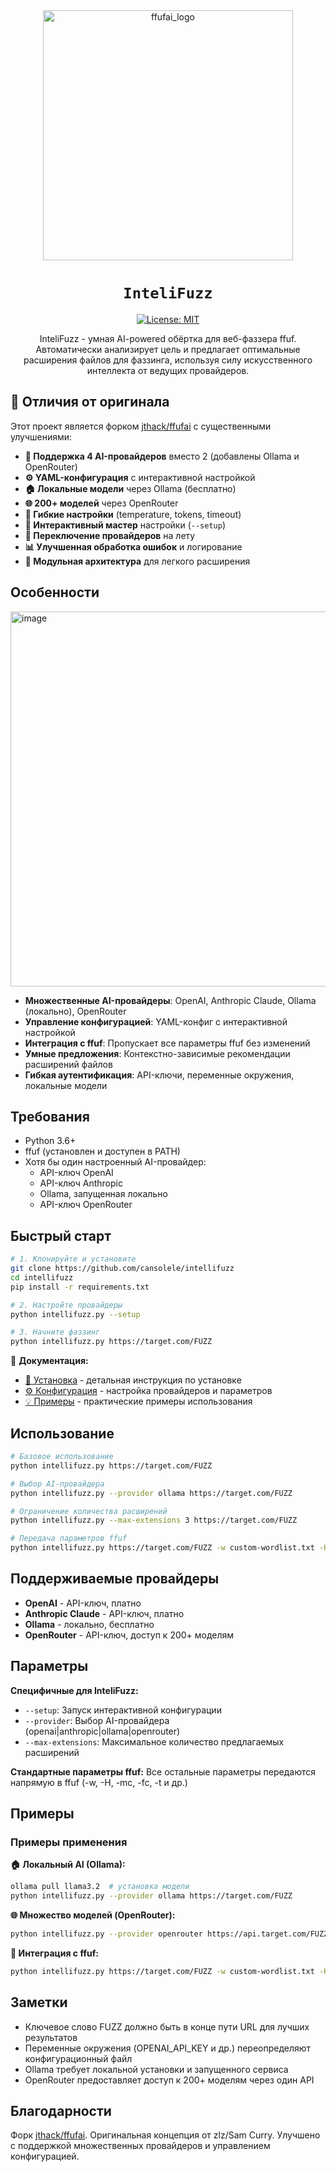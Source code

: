 <div align="center">

<img src="https://github.com/user-attachments/assets/1f9ce2d7-8f9d-4746-bad4-acfccad74900" alt="ffufai_logo" width="400">

# `InteliFuzz`

[![License: MIT](https://img.shields.io/badge/License-MIT-green.svg)](https://opensource.org/licenses/MIT)

<p class="align center">

InteliFuzz - умная AI-powered обёртка для веб-фаззера ffuf. Автоматически анализирует цель и предлагает оптимальные расширения файлов для фаззинга, используя силу искусственного интеллекта от ведущих провайдеров.

</p>

</div>

## 🚀 Отличия от оригинала

Этот проект является форком [jthack/ffufai](https://github.com/jthack/ffufai) с существенными улучшениями:

- **🎯 Поддержка 4 AI-провайдеров** вместо 2 (добавлены Ollama и OpenRouter)
- **⚙️ YAML-конфигурация** с интерактивной настройкой
- **🏠 Локальные модели** через Ollama (бесплатно)
- **🌐 200+ моделей** через OpenRouter
- **🔧 Гибкие настройки** (temperature, tokens, timeout)
- **📝 Интерактивный мастер** настройки (`--setup`)
- **🔄 Переключение провайдеров** на лету
- **📊 Улучшенная обработка ошибок** и логирование
- **🧩 Модульная архитектура** для легкого расширения

## Особенности

<img width="600" alt="image" src="https://github.com/user-attachments/assets/0384d4f0-3a07-48d9-9805-ea1e76b6b693">

- **Множественные AI-провайдеры**: OpenAI, Anthropic Claude, Ollama (локально), OpenRouter
- **Управление конфигурацией**: YAML-конфиг с интерактивной настройкой
- **Интеграция с ffuf**: Пропускает все параметры ffuf без изменений
- **Умные предложения**: Контекстно-зависимые рекомендации расширений файлов
- **Гибкая аутентификация**: API-ключи, переменные окружения, локальные модели

## Требования

- Python 3.6+
- ffuf (установлен и доступен в PATH)
- Хотя бы один настроенный AI-провайдер:
  - API-ключ OpenAI
  - API-ключ Anthropic
  - Ollama, запущенная локально
  - API-ключ OpenRouter

## Быстрый старт

```bash
# 1. Клонируйте и установите
git clone https://github.com/cansolele/intellifuzz
cd intellifuzz
pip install -r requirements.txt

# 2. Настройте провайдеры
python intellifuzz.py --setup

# 3. Начните фаззинг
python intellifuzz.py https://target.com/FUZZ
```

📖 **Документация:**
- [🔧 Установка](docs/INSTALL.md) - детальная инструкция по установке
- [⚙️ Конфигурация](docs/CONFIG.md) - настройка провайдеров и параметров  
- [💡 Примеры](docs/EXAMPLES.md) - практические примеры использования

## Использование

```bash
# Базовое использование
python intellifuzz.py https://target.com/FUZZ

# Выбор AI-провайдера
python intellifuzz.py --provider ollama https://target.com/FUZZ

# Ограничение количества расширений
python intellifuzz.py --max-extensions 3 https://target.com/FUZZ

# Передача параметров ffuf
python intellifuzz.py https://target.com/FUZZ -w custom-wordlist.txt -H "Authorization: Bearer token"
```

## Поддерживаемые провайдеры

- **OpenAI** - API-ключ, платно
- **Anthropic Claude** - API-ключ, платно  
- **Ollama** - локально, бесплатно
- **OpenRouter** - API-ключ, доступ к 200+ моделям

## Параметры

**Специфичные для InteliFuzz:**
- `--setup`: Запуск интерактивной конфигурации
- `--provider`: Выбор AI-провайдера (openai|anthropic|ollama|openrouter)
- `--max-extensions`: Максимальное количество предлагаемых расширений

**Стандартные параметры ffuf:**
Все остальные параметры передаются напрямую в ffuf (-w, -H, -mc, -fc, -t и др.)

## Примеры

### Примеры применения

**🏠 Локальный AI (Ollama):**
```bash
ollama pull llama3.2  # установка модели
python intellifuzz.py --provider ollama https://target.com/FUZZ
```

**🌐 Множество моделей (OpenRouter):**
```bash
python intellifuzz.py --provider openrouter https://api.target.com/FUZZ
```

**🔧 Интеграция с ffuf:**
```bash
python intellifuzz.py https://target.com/FUZZ -w custom-wordlist.txt -H "Authorization: Bearer token" -mc 200,301,302
```

## Заметки

- Ключевое слово FUZZ должно быть в конце пути URL для лучших результатов
- Переменные окружения (OPENAI_API_KEY и др.) переопределяют конфигурационный файл
- Ollama требует локальной установки и запущенного сервиса
- OpenRouter предоставляет доступ к 200+ моделям через один API


## Благодарности

Форк [jthack/ffufai](https://github.com/jthack/ffufai). Оригинальная концепция от zlz/Sam Curry. Улучшено с поддержкой множественных провайдеров и управлением конфигурацией.
